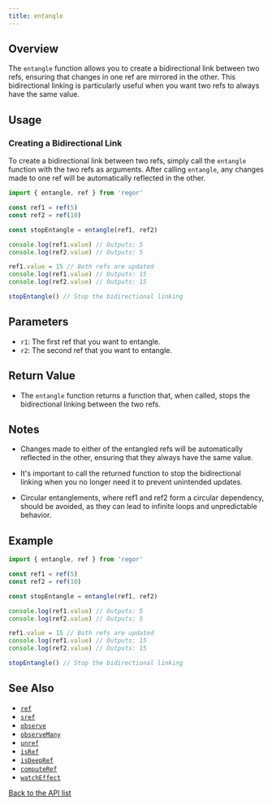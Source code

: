 ```yaml
---
title: entangle
---
```



## Overview

The `entangle` function allows you to create a bidirectional link between two refs, ensuring that changes in one ref are mirrored in the other. This bidirectional linking is particularly useful when you want two refs to always have the same value.

## Usage

### Creating a Bidirectional Link

To create a bidirectional link between two refs, simply call the `entangle` function with the two refs as arguments. After calling `entangle`, any changes made to one ref will be automatically reflected in the other.

```ts
import { entangle, ref } from 'regor'

const ref1 = ref(5)
const ref2 = ref(10)

const stopEntangle = entangle(ref1, ref2)

console.log(ref1.value) // Outputs: 5
console.log(ref2.value) // Outputs: 5

ref1.value = 15 // Both refs are updated
console.log(ref1.value) // Outputs: 15
console.log(ref2.value) // Outputs: 15

stopEntangle() // Stop the bidirectional linking
```

## Parameters

- `r1`: The first ref that you want to entangle.
- `r2`: The second ref that you want to entangle.

## Return Value

- The `entangle` function returns a function that, when called, stops the bidirectional linking between the two refs.

## Notes

- Changes made to either of the entangled refs will be automatically reflected in the other, ensuring that they always have the same value.

- It's important to call the returned function to stop the bidirectional linking when you no longer need it to prevent unintended updates.

- Circular entanglements, where ref1 and ref2 form a circular dependency, should be avoided, as they can lead to infinite loops and unpredictable behavior.

## Example

```ts
import { entangle, ref } from 'regor'

const ref1 = ref(5)
const ref2 = ref(10)

const stopEntangle = entangle(ref1, ref2)

console.log(ref1.value) // Outputs: 5
console.log(ref2.value) // Outputs: 5

ref1.value = 15 // Both refs are updated
console.log(ref1.value) // Outputs: 15
console.log(ref2.value) // Outputs: 15

stopEntangle() // Stop the bidirectional linking
```

## See Also

- [`ref`](ref.md)
- [`sref`](ref.md)
- [`observe`](observe.md)
- [`observeMany`](observeMany.md)
- [`unref`](unref.md)
- [`isRef`](isRef.md)
- [`isDeepRef`](isDeepRef.md)
- [`computeRef`](computeRef.md)
- [`watchEffect`](watchEffect.md)

[Back to the API list](regor-api.md)
